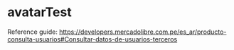 # avatarTest
Reference guide:
https://developers.mercadolibre.com.pe/es_ar/producto-consulta-usuarios#Consultar-datos-de-usuarios-terceros
